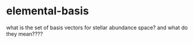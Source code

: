 # elemental-basis
what is the set of basis vectors for stellar abundance space?
and what do they mean????
